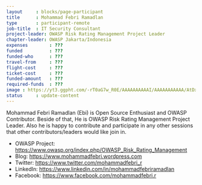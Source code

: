 ```yaml
---
layout     : blocks/page-participant
title      : Mohammad Febri Ramadlan
type       : participant-remote
job-title  : IT Security Consultant
project-leader: OWASP Risk Rating Management Project Leader
chapter-leader: OWASP Jakarta/Indonesia
expenses        : ???
funded          : ???
funded-who      : ???
travel-from     : ???
flight-cost     : ???
ticket-cost     : ???
funded-amount   : ???
required-funds  : ???
image : https://yt3.ggpht.com/-rT0aG7w_R0E/AAAAAAAAAAI/AAAAAAAAAAA/AtDxtHKwIgw/s900-c-k-no-mo-rj-c0xffffff/photo.jpg
status     : update-content
---
```


Mohammad Febri Ramadlan (Ebi) is Open Source Enthusiast and OWASP Contributor. Beside of that, He is OWASP Risk Rating Management Project Leader. Also he is happy to contribute and participate in any other sessions that other contributors/leaders would like join in.

* OWASP Project: https://www.owasp.org/index.php/OWASP_Risk_Rating_Management
* Blog: https://www.mohammadfebri.wordpress.com
* Twitter: https://www.twitter.com/mohammadfebri_r
* LinkedIn: https://www.linkedin.com/in/mohammadfebriramadlan
* Facebook: https://www.facebook.com/mohammadfebri.r
